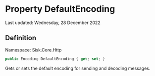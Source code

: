 # Property DefaultEncoding
Last updated: Wednesday, 28 December 2022

## Definition
Namespace: Sisk.Core.Http

```csharp
public Encoding DefaultEncoding { get; set; }
```

Gets or sets the default encoding for sending and decoding messages.

